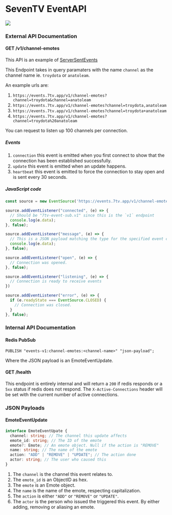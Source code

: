 # SevenTV EventAPI

![](https://cdn.discordapp.com/attachments/817075418640678964/871969835087704124/icon-512x512.png)

### External API Documentation

#### GET /v1/channel-emotes

This API is an example of [ServerSentEvents](https://developer.mozilla.org/en-US/docs/Web/API/Server-sent_events/Using_server-sent_events)

This Endpoint takes in query paramaters with the name `channel` as the channel name ie. `troydota` or `anatoleam`.

An example urls are:
1. `https://events.7tv.app/v1/channel-emotes?channel=troydota&channel=anatoleam`
2. `https://events.7tv.app/v1/channel-emotes?channel=troydota,anatoleam`
3. `https://events.7tv.app/v1/channel-emotes?channel=troydota+anatoleam`
4. `https://events.7tv.app/v1/channel-emotes?channel=troydota%20anatoleam`

You can request to listen up 100 channels per connection.

##### Events

1. `connection` this event is emitted when you first connect to show that the connection has been established successfully.
2. `update` this event is emitted when an update happens.
3. `heartbeat` this event is emitted to force the connection to stay open and is sent every 30 seconds.

##### JavaScript code

```js
const source = new EventSource('https://events.7tv.app/v1/channel-emotes?channel=troydota&channel=anatoleam');

source.addEventListener("connected", (e) => {
  // Should be "7tv-event-sub.v1" since this is the `v1` endpoint
  console.log(e.data); 
}, false);

source.addEventListener("message", (e) => {
  // This is a JSON payload matching the type for the specified event channel
  console.log(e.data);
}, false);

source.addEventListener("open", (e) => {
  // Connection was opened.
}, false);

source.addEventListener("listening", (e) => {
  // Connection is ready to receive events
})

source.addEventListener("error", (e) => {
  if (e.readyState === EventSource.CLOSED) {
    // Connection was closed.
  }
}, false);
```

### Internal API Documentation

#### Redis PubSub

```redis
PUBLISH "events-v1:channel-emotes:<channel-name>" "json-payload";
```
Where the JSON payload is an EmoteEventUpdate.

#### GET /health

This endpoint is entirely internal and will return a `200` if redis responds or a `5xx` status if redis does not respond.
The `X-Active-Connections` header will be set with the current number of active connections.

### JSON Payloads

#### EmoteEventUpdate

```ts
interface EmoteEventUpate {
  channel: string; // The channel this update affects
  emote_id: string; // The ID of the emote
  emote?: Emote; // An emote object. Null if the action is "REMOVE"
  name: string; // The name of the emote
  action: "ADD" | "REMOVE" | "UPDATE"; // The action done
  actor: string; // The user who caused this
}
```

1. The `channel` is the channel this event relates to.
1. The `emote_id` is an ObjectID as hex.
1. The `emote` is an Emote object.
1. The `name` is the name of the emote, respecting capitalization.
1. The `action` is either `"ADD"` or `"REMOVE"` or `"UPDATE"`.
1. The `actor` is the person who issued the triggered this event. By either adding, removing or aliasing an emote.
